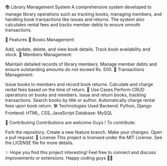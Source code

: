 📚 Library Management System
A comprehensive system developed to manage library operations such as tracking books, managing members, and handling book transactions like issues and returns. The system also calculates rental fees and tracks member debts to ensure smooth transactions.

🚀 Features
📖 Books Management:

Add, update, delete, and view book details.
Track book availability and stock.
👥 Members Management:

Maintain detailed records of library members.
Manage member debts and ensure outstanding amounts do not exceed Rs. 500.
🔄 Transactions Management:

Issue books to members and record book returns.
Calculate and charge rental fees based on the time of return.
🔄 Use Cases
Perform CRUD operations on books and members.
Issue and return books, tracking transactions.
Search books by title or author.
Automatically charge rental fees upon book return.
🛠️ Technologies Used
Backend: Python, Django
Frontend: HTML, CSS, JavaScript
Database: MySQL



🤝 Contributing
Contributions are welcome Guys !
To contribute:

Fork the repository.
Create a new feature branch.
Make your changes.
Open a pull request.
📝 License
This project is licensed under the MIT License. See the LICENSE file for more details.

✨ Hope you find this project interesting! Feel free to connect and discuss improvements or extensions. Happy coding guys 💫😊
